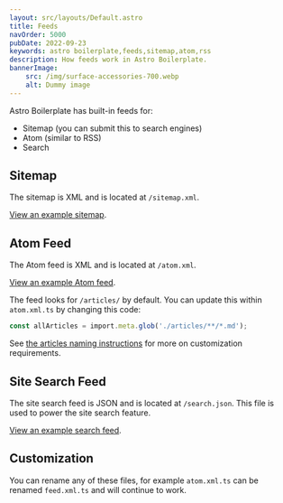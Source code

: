 ```yaml
---
layout: src/layouts/Default.astro
title: Feeds
navOrder: 5000
pubDate: 2022-09-23
keywords: astro boilerplate,feeds,sitemap,atom,rss
description: How feeds work in Astro Boilerplate.
bannerImage:
    src: /img/surface-accessories-700.webp
    alt: Dummy image
---
```


Astro Boilerplate has built-in feeds for:

- Sitemap (you can submit this to search engines)
- Atom (similar to RSS)
- Search

## Sitemap

The sitemap is XML and is located at `/sitemap.xml`.

[View an example sitemap](/sitemap.xml).

## Atom Feed

The Atom feed is XML and is located at `/atom.xml`.

[View an example Atom feed](/atom.xml).

The feed looks for `/articles/` by default. You can update this within `atom.xml.ts` by changing this code:

```typescript
const allArticles = import.meta.glob('./articles/**/*.md');
```

See [the articles naming instructions](/features/articles/#using-different-article-names) for more on customization requirements.

## Site Search Feed

The site search feed is JSON and is located at `/search.json`. This file is used to power the site search feature.

[View an example search feed](/search.json).

## Customization

You can rename any of these files, for example `atom.xml.ts` can be renamed `feed.xml.ts` and will continue to work.